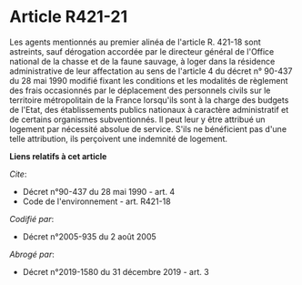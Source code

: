 # Article R421-21

Les agents mentionnés au premier alinéa de l'article R. 421-18 sont astreints, sauf dérogation accordée par le directeur
général de l'Office national de la chasse et de la faune sauvage, à loger dans la résidence administrative de leur
affectation au sens de l'article 4 du décret n° 90-437 du 28 mai 1990 modifié fixant les conditions et les modalités de
règlement des frais occasionnés par le déplacement des personnels civils sur le territoire métropolitain de la France
lorsqu'ils sont à la charge des budgets de l'Etat, des établissements publics nationaux à caractère administratif et de
certains organismes subventionnés. Il peut leur y être attribué un logement par nécessité absolue de service. S'ils ne
bénéficient pas d'une telle attribution, ils perçoivent une indemnité de logement.

**Liens relatifs à cet article**

_Cite_:

  - Décret n°90-437 du 28 mai 1990 - art. 4
  - Code de l'environnement - art. R421-18

_Codifié par_:

  - Décret n°2005-935 du 2 août 2005

_Abrogé par_:

  - Décret n°2019-1580 du 31 décembre 2019 - art. 3
